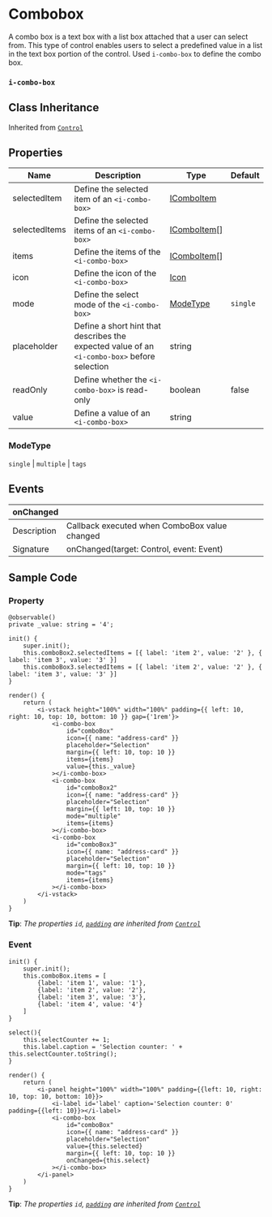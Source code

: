 # Combobox 

A combo box is a text box with a list box attached that a user can select from. This type of control enables users to select a predefined value in a list in the text box portion of the control. Used `i-combo-box` to define the combo box.

### `i-combo-box`

## Class Inheritance
Inherited from [`Control`](components/Control/README.md)

## Properties

| Name            | Description                                       | Type                  | Default |
| --------------- | ------------------------------------------------- | ----------            | ------- |
| selectedItem    | Define the selected item of an `<i-combo-box>`    | [IComboItem](components/customdatatype/README.md#icomboitem) | |
| selectedItems    | Define the selected items of an `<i-combo-box>`    | [IComboItem&#91;&#93;](components/customdatatype/README.md#icomboitem) | |
| items           | Define the items of the `<i-combo-box>`           | [IComboItem&#91;&#93;](components/customdatatype/README.md#icomboitem)| |
| icon            | Define the icon of the `<i-combo-box>`            | [Icon](components/customdatatype/README.md#icon)| |
| mode            | Define the select mode of the `<i-combo-box>`     | [ModeType](#modetype) |    `single`    |
| placeholder     | Define a short hint that describes the expected value of an `<i-combo-box>` before selection | string | |
| readOnly        | Define whether the `<i-combo-box>` is read-only   | boolean               | false          |
| value           | Define a value of an `<i-combo-box>`              | string                |                |

### ModeType
`single` \| `multiple` \| `tags`

## Events

| **onChanged**  |                                                |
| -------------- | ---------------------------------------------- |
| Description    | Callback executed when ComboBox value changed  |
| Signature      | onChanged(target: Control, event: Event)       |

## Sample Code 

### Property
```typescript(samples/i-combo-box_1.tsx)
@observable()
private _value: string = '4';

init() {
    super.init();
    this.comboBox2.selectedItems = [{ label: 'item 2', value: '2' }, { label: 'item 3', value: '3' }]
    this.comboBox3.selectedItems = [{ label: 'item 2', value: '2' }, { label: 'item 3', value: '3' }]
}

render() {
    return (
        <i-vstack height="100%" width="100%" padding={{ left: 10, right: 10, top: 10, bottom: 10 }} gap={'1rem'}>
            <i-combo-box
                id="comboBox"
                icon={{ name: "address-card" }}
                placeholder="Selection"
                margin={{ left: 10, top: 10 }}
                items={items}
                value={this._value}
            ></i-combo-box>
            <i-combo-box
                id="comboBox2"
                icon={{ name: "address-card" }}
                placeholder="Selection"
                margin={{ left: 10, top: 10 }}
                mode="multiple"
                items={items}
            ></i-combo-box>
            <i-combo-box
                id="comboBox3"
                icon={{ name: "address-card" }}
                placeholder="Selection"
                margin={{ left: 10, top: 10 }}
                mode="tags"
                items={items}
            ></i-combo-box>
        </i-vstack>
    )
}
```
**Tip**: _The properties `id`, [`padding`](components/customdatatype/README.md#ispace) are inherited from [`Control`](components/Control/README.md)_

### Event
```typescript(samples/i-combo-box_2.tsx)
init() {
    super.init();
    this.comboBox.items = [
        {label: 'item 1', value: '1'}, 
        {label: 'item 2', value: '2'}, 
        {label: 'item 3', value: '3'}, 
        {label: 'item 4', value: '4'}
    ]
}

select(){
    this.selectCounter += 1;
    this.label.caption = 'Selection counter: ' + this.selectCounter.toString();
}

render() {
    return (
        <i-panel height="100%" width="100%" padding={{left: 10, right: 10, top: 10, bottom: 10}}>
            <i-label id='label' caption='Selection counter: 0' padding={{left: 10}}></i-label>
            <i-combo-box
                id="comboBox"
                icon={{ name: "address-card" }}
                placeholder="Selection"
                value={this.selected}
                margin={{ left: 10, top: 10 }}
                onChanged={this.select}
            ></i-combo-box>
        </i-panel>
    )
}
```
**Tip**: _The properties `id`, [`padding`](components/customdatatype/README.md#ispace) are inherited from [`Control`](components/Control/README.md)_